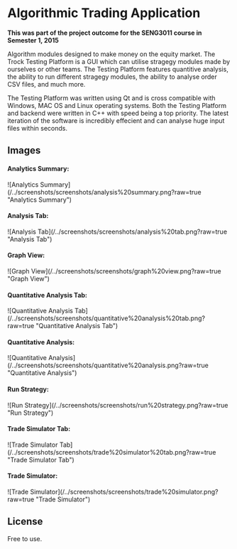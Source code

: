 Algorithmic Trading Application
=========
**This was part of the project outcome for the SENG3011 course in Semester 1, 2015**

Algorithm modules designed to make money on the equity market.
The Trock Testing Platform is a GUI which can utilise stragegy modules made by ourselves or other teams.
The Testing Platform features quantitive analysis, the ability to run different stragegy modules, the ability to analyse order CSV files, and much more.

The Testing Platform was written using Qt and is cross compatible with Windows, MAC OS and Linux operating systems.
Both the Testing Platform and backend were written in C++ with speed being a top priority.
The latest iteration of the software is incredibly effecient and can analyse huge input files within seconds.

Images
-----

<h4>Analytics Summary:</h4>
![Analytics Summary](/../screenshots/screenshots/analysis%20summary.png?raw=true "Analytics Summary")

<h4>Analysis Tab:</h4>
![Analysis Tab](/../screenshots/screenshots/analysis%20tab.png?raw=true "Analysis Tab")

<h4>Graph View:</h4>
![Graph View](/../screenshots/screenshots/graph%20view.png?raw=true "Graph View")

<h4>Quantitative Analysis Tab:</h4>
![Quantitative Analysis Tab](/../screenshots/screenshots/quantitative%20analysis%20tab.png?raw=true "Quantitative Analysis Tab")

<h4>Quantitative Analysis:</h4>
![Quantitative Analysis](/../screenshots/screenshots/quantitative%20analysis.png?raw=true "Quantitative Analysis")

<h4>Run Strategy:</h4>
![Run Strategy](/../screenshots/screenshots/run%20strategy.png?raw=true "Run Strategy")

<h4>Trade Simulator Tab:</h4>
![Trade Simulator Tab](/../screenshots/screenshots/trade%20simulator%20tab.png?raw=true "Trade Simulator Tab")

<h4>Trade Simulator:</h4>
![Trade Simulator](/../screenshots/screenshots/trade%20simulator.png?raw=true "Trade Simulator")


License
----
Free to use.
